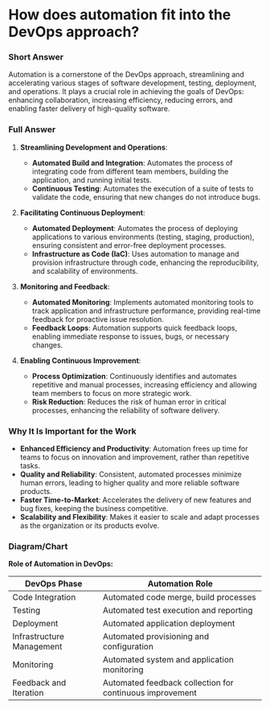 # How does automation fit into the DevOps approach?

### Short Answer
Automation is a cornerstone of the DevOps approach, streamlining and accelerating various stages of software development, testing, deployment, and operations. It plays a crucial role in achieving the goals of DevOps: enhancing collaboration, increasing efficiency, reducing errors, and enabling faster delivery of high-quality software.

### Full Answer
1. **Streamlining Development and Operations**:
    - **Automated Build and Integration**: Automates the process of integrating code from different team members, building the application, and running initial tests.
    - **Continuous Testing**: Automates the execution of a suite of tests to validate the code, ensuring that new changes do not introduce bugs.

2. **Facilitating Continuous Deployment**:
    - **Automated Deployment**: Automates the process of deploying applications to various environments (testing, staging, production), ensuring consistent and error-free deployment processes.
    - **Infrastructure as Code (IaC)**: Uses automation to manage and provision infrastructure through code, enhancing the reproducibility, and scalability of environments.

3. **Monitoring and Feedback**:
    - **Automated Monitoring**: Implements automated monitoring tools to track application and infrastructure performance, providing real-time feedback for proactive issue resolution.
    - **Feedback Loops**: Automation supports quick feedback loops, enabling immediate response to issues, bugs, or necessary changes.

4. **Enabling Continuous Improvement**:
    - **Process Optimization**: Continuously identifies and automates repetitive and manual processes, increasing efficiency and allowing team members to focus on more strategic work.
    - **Risk Reduction**: Reduces the risk of human error in critical processes, enhancing the reliability of software delivery.

### Why It Is Important for the Work
- **Enhanced Efficiency and Productivity**: Automation frees up time for teams to focus on innovation and improvement, rather than repetitive tasks.
- **Quality and Reliability**: Consistent, automated processes minimize human errors, leading to higher quality and more reliable software products.
- **Faster Time-to-Market**: Accelerates the delivery of new features and bug fixes, keeping the business competitive.
- **Scalability and Flexibility**: Makes it easier to scale and adapt processes as the organization or its products evolve.

### Diagram/Chart
**Role of Automation in DevOps:**

| DevOps Phase         | Automation Role                                  |
|----------------------|--------------------------------------------------|
| Code Integration     | Automated code merge, build processes            |
| Testing              | Automated test execution and reporting           |
| Deployment           | Automated application deployment                 |
| Infrastructure Management | Automated provisioning and configuration   |
| Monitoring           | Automated system and application monitoring      |
| Feedback and Iteration | Automated feedback collection for continuous improvement |